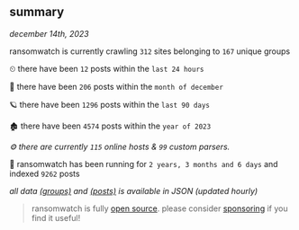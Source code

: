 
## summary
_december 14th, 2023_

ransomwatch is currently crawling `312` sites belonging to `167` unique groups

⏲ there have been `12` posts within the `last 24 hours`

🦈 there have been `206` posts within the `month of december`

🪐 there have been `1296` posts within the `last 90 days`

🏚 there have been `4574` posts within the `year of 2023`

_⚙️ there are currently `115` online hosts & `99` custom parsers._

🦕 ransomwatch has been running for `2 years, 3 months and 6 days` and indexed `9262` posts

_all data  [(groups)](http://ransomwhat.telemetry.ltd/groups) and [(posts)](http://ransomwhat.telemetry.ltd/posts) is available in JSON (updated hourly)_

> ransomwatch is fully [open source](https://github.com/joshhighet/ransomwatch#ransomwatch--). please consider [sponsoring](https://github.com/sponsors/joshhighet) if you find it useful!
